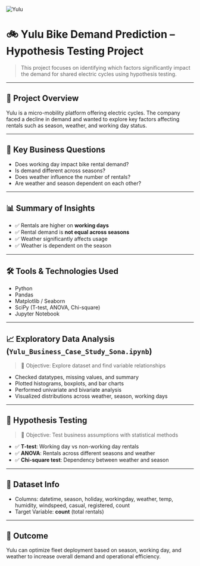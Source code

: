![Yulu](https://upload.wikimedia.org/wikipedia/commons/e/ea/Yulu_Logo.jpg)

# 🚲 Yulu Bike Demand Prediction – Hypothesis Testing Project

> This project focuses on identifying which factors significantly impact the demand for shared electric cycles using hypothesis testing.

---

## 🚀 Project Overview

Yulu is a micro-mobility platform offering electric cycles. The company faced a decline in demand and wanted to explore key factors affecting rentals such as season, weather, and working day status.

---

## 🧠 Key Business Questions

- Does working day impact bike rental demand?
- Is demand different across seasons?
- Does weather influence the number of rentals?
- Are weather and season dependent on each other?

---

## 📊 Summary of Insights

- ✅ Rentals are higher on **working days**
- ✅ Rental demand is **not equal across seasons**
- ✅ Weather significantly affects usage
- ✅ Weather is dependent on the season

---

## 🛠️ Tools & Technologies Used

- Python  
- Pandas  
- Matplotlib / Seaborn  
- SciPy (T-test, ANOVA, Chi-square)  
- Jupyter Notebook  

---

## 📈 Exploratory Data Analysis (`Yulu_Business_Case_Study_Sona.ipynb`)

> 📌 Objective: Explore dataset and find variable relationships

- Checked datatypes, missing values, and summary
- Plotted histograms, boxplots, and bar charts
- Performed univariate and bivariate analysis
- Visualized distributions across weather, season, working days

---

## 🧪 Hypothesis Testing

> 📌 Objective: Test business assumptions with statistical methods

- ✅ **T-test**: Working day vs non-working day rentals
- ✅ **ANOVA**: Rentals across different seasons and weather
- ✅ **Chi-square test**: Dependency between weather and season

---

## 📂 Dataset Info

- Columns: datetime, season, holiday, workingday, weather, temp, humidity, windspeed, casual, registered, count  
- Target Variable: **count** (total rentals)

---

## 📌 Outcome

Yulu can optimize fleet deployment based on season, working day, and weather to increase overall demand and operational efficiency.

